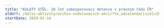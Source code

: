 ```yaml
---
title: "KULATÝ STŮL: 10 let zabezpečovací detence v právním řádu ČR"
oldUrl: /dalsi-aktivity/archiv-vzdelavacich-akci/?tx_odcalendar[uid]=283&cHash=057b6e6d18f0b6cbfe5ffe6275efc8ee
startDate: 2019-02-14
---
```

